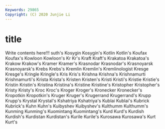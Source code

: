 ```yaml
---
Keywords: 29865
Copyright: (C) 2020 Junjie Li
---
```


# title

Write contents here!!!
suth's 
Kosygin 
Kosygin's 
Kotlin 
Kotlin's 
Koufax 
Koufax's 
Kowloon
Kowloon's 
Kr 
Kr's 
Kraft 
Kraft's 
Krakatoa 
Krakatoa's 
Krakow 
Krakow's 
Kramer
Kramer's 
Krasnodar 
Krasnodar's 
Krasnoyarsk 
Krasnoyarsk's 
Krebs 
Krebs's 
Kremlin 
Kremlin's 
Kremlinologist
Kresge 
Kresge's 
Kringle 
Kringle's 
Kris 
Kris's 
Krishna 
Krishna's 
Krishnamurti 
Krishnamurti's
Krista 
Krista's 
Kristen 
Kristen's 
Kristi 
Kristi's 
Kristie 
Kristie's 
Kristin 
Kristin's
Kristina 
Kristina's 
Kristine 
Kristine's 
Kristopher 
Kristopher's 
Kristy 
Kristy's 
Kroc 
Kroc's
Kroger 
Kroger's 
Kronecker 
Kronecker's 
Kropotkin 
Kropotkin's 
Kruger 
Kruger's 
Krugerrand 
Krugerrand's
Krupp 
Krupp's 
Krystal 
Krystal's 
Kshatriya 
Kshatriya's 
Kublai 
Kublai's 
Kubrick 
Kubrick's
Kuhn 
Kuhn's 
Kuibyshev 
Kuibyshev's 
Kulthumm 
Kulthumm's 
Kunming 
Kunming's 
Kuomintang 
Kuomintang's
Kurd 
Kurd's 
Kurdish 
Kurdish's 
Kurdistan 
Kurdistan's 
Kurile 
Kurile's 
Kurosawa 
Kurosawa's
Kurt 
Kurt's 
